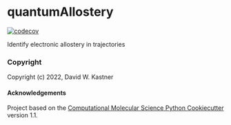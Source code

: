 quantumAllostery
==============================
[//]: # (Badges)
[![codecov](https://codecov.io/gh/REPLACE_WITH_OWNER_ACCOUNT/quantumAllostery/branch/main/graph/badge.svg)](https://codecov.io/gh/REPLACE_WITH_OWNER_ACCOUNT/quantumAllostery/branch/main)


Identify electronic allostery in trajectories

### Copyright

Copyright (c) 2022, David W. Kastner


#### Acknowledgements
 
Project based on the 
[Computational Molecular Science Python Cookiecutter](https://github.com/molssi/cookiecutter-cms) version 1.1.
